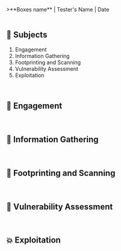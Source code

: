 <link rel="stylesheet" href="style.css">
>**Boxes name** |  Tester's Name | Date

<div style="page-break-after: always; visibility: hidden;">\pagebreak</div>

## 📖 Subjects

1. Engagement 
2. Information Gathering 
3. Footprinting and Scanning
4. Vulnerability Assessment
5. Exploitation


<div style="page-break-after: always; visibility: hidden;">\pagebreak</div>

## 📃 Engagement


<div style="page-break-after: always; visibility: hidden;">\pagebreak</div>

## 🔎 Information Gathering


<div style="page-break-after: always; visibility: hidden;">\pagebreak</div>

## 👣 Footprinting and Scanning


<div style="page-break-after: always; visibility: hidden;">\pagebreak</div>

## 🐞 Vulnerability Assessment


<div style="page-break-after: always; visibility: hidden;">\pagebreak</div>

## 💥 Exploitation

